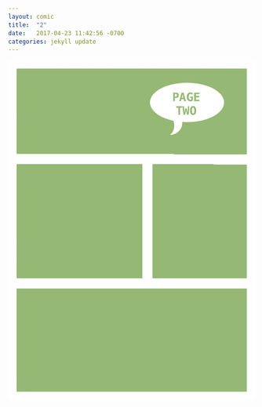 ```yaml
---
layout: comic
title:  "2"
date:   2017-04-23 11:42:56 -0700
categories: jekyll update
---
```

![PAGE TWO](/pages/002.png)
